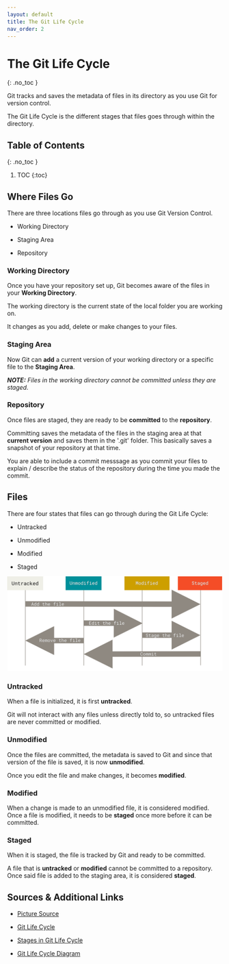 ```yaml
---
layout: default
title: The Git Life Cycle
nav_order: 2
---
```


<!-- prettier-ignore-start -->

# The Git Life Cycle 
{: .no_toc }

Git tracks and saves the metadata of files in its directory as you use Git for version control. 

The Git Life Cycle is the different stages that files goes through within the directory.

## Table of Contents
{: .no_toc }

1. TOC
{:toc}

<!-- prettier-ignore-end -->

## Where Files Go

There are three locations files go through as you use Git Version Control.

- Working Directory

- Staging Area

- Repository

### Working Directory

Once you have your repository set up, Git becomes aware of the files in your **Working Directory**.

The working directory is the current state of the local folder you are working on.

It changes as you add, delete or make changes to your files.

### Staging Area

Now Git can **add** a current version of your working directory or a specific file to the **Staging Area**.

_**NOTE:** Files in the working directory cannot be committed unless they are staged._

### Repository

Once files are staged, they are ready to be **committed** to the **repository**.

Committing saves the metadata of the files in the staging area at that **current version** and saves them in the '.git' folder. This basically saves a snapshot of your repository at that time.

You are able to include a commit messsage as you commit your files to explain / describe the status of the repository during the time you made the commit.

## Files

There are four states that files can go through during the Git Life Cycle:

- Untracked

- Unmodified

- Modified

- Staged

![The Git Life Cycle](lifecycle.png)

### Untracked

When a file is initialized, it is first **untracked**.

Git will not interact with any files unless directly told to, so untracked files are never committed or modified.

### Unmodified

Once the files are committed, the metadata is saved to Git and since that version of the file is saved, it is now **unmodified**.

Once you edit the file and make changes, it becomes **modified**.

### Modified

When a change is made to an unmodified file, it is considered modified. Once a file is modified, it needs to be **staged** once more before it can be committed.

### Staged

When it is staged, the file is tracked by Git and ready to be committed.

A file that is **untracked** or **modified** cannot be committed to a repository. Once said file is added to the staging area, it is considered **staged**.

## Sources & Additional Links

- [Picture Source](https://git-scm.com/book/en/v2/Git-Basics-Recording-Changes-to-the-Repository)

- [Git Life Cycle](https://www.geeksforgeeks.org/git/git-life-cycle)

- [Stages in Git Life Cycle](https://www.toolsqa.com/git/git-life-cycle)

- [Git Life Cycle Diagram](https://www.tutorialspoint.com/git/git_life_cycle.htm)
